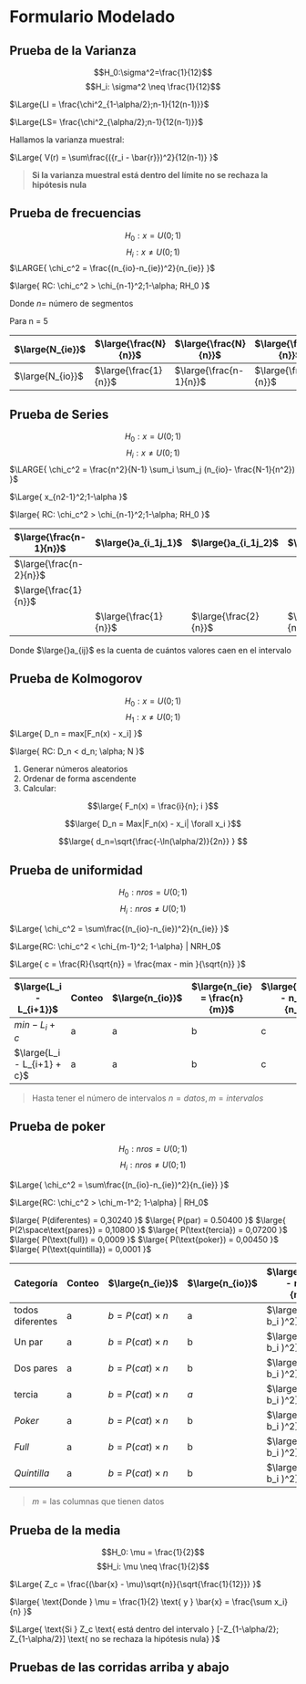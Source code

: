 # Formulario Modelado
## Prueba de la Varianza
$$H_0:\sigma^2=\frac{1}{12}$$
$$H_i: \sigma^2 \neq \frac{1}{12}$$


$\Large{LI = \frac{\chi^2_{1-\alpha/2};n-1}{12(n-1)}}$

$\Large{LS= \frac{\chi^2_{\alpha/2};n-1}{12(n-1)}}$

Hallamos la varianza muestral:

$\Large{
    V(r) = \sum\frac{({r_i - \bar{r}})^2}{12(n-1)}
}$

> **Si la varianza muestral está dentro del límite no se rechaza la hipótesis nula**
## Prueba de frecuencias
$$H_0: x = U(0;1) $$
$$H_i: x \neq U(0;1)$$
$\LARGE{
   \chi_c^2 = \frac{(n_{io}-n_{ie})^2}{n_{ie}} 
}$

$\large{
RC: \chi_c^2 > \chi_{n-1}^2;1-\alpha; RH_0
}$

Donde $n =$ número de segmentos

Para n = 5

|$\large{N_{ie}}$|$\large{\frac{N}{n}}$| $\large{\frac{N}{n}}$|$\large{\frac{N}{n}}$|
|---|---|---|---|
|$\large{N_{io}}$| $\large{\frac{1}{n}}$|$\large{\frac{n-1}{n}}$|$\large{\frac{n}{n}}$

## Prueba de Series
$$H_0: x = U(0;1) $$
$$H_i: x \neq U(0;1)$$
$\LARGE{
   \chi_c^2 = \frac{n^2}{N-1} \sum_i \sum_j (n_{io}- \frac{N-1}{n^2})
}$

$\Large{
    x_{n2-1}^2;1-\alpha
}$

$\large{
RC: \chi_c^2 > \chi_{n-1}^2;1-\alpha; RH_0
}$

|$\large{\frac{n-1}{n}}$|$\large{}a_{i_1j_1}$|$\large{}a_{i_1j_2}$|$\large{}a_{i_1j_3}$|
|----|---|---|---|
|$\large{\frac{n-2}{n}}$|
|$\large{\frac{1}{n}}$|
||$\large{\frac{1}{n}}$|$\large{\frac{2}{n}}$|$\large{\frac{n}{n}}$|

Donde $\large{}a_{ij}$ es la cuenta de cuántos valores caen en el intervalo

## Prueba de Kolmogorov
$$H_0: x = U(0;1)$$
$$H_1: x \neq U(0;1)$$
$\Large{
    D_n = max[F_n(x) - x_i]
}$

$\large{
    RC: D_n < d_n; \alpha; N
}$

1. Generar números aleatorios
2. Ordenar de forma ascendente
3. Calcular:

$$\large{
    F_n(x) = \frac{i}{n}; i 
}$$

$$\large{
    D_n = Max|F_n(x) - x_i| \forall x_i  
}$$

$$\large{
    d_n=\sqrt{\frac{-\ln(\alpha/2)}{2n}}
}
$$

## Prueba de uniformidad
$$H_0: nros = U(0;1)$$
$$H_i: nros \neq U(0;1)$$

$\Large{
    \chi_c^2 = \sum\frac{(n_{io}-n_{ie})^2}{n_{ie}}
}$

$\Large{RC: \chi_c^2 < \chi_{m-1}^2; 1-\alpha} | NRH_0$

$\Large{
    c = \frac{R}{\sqrt{n}} = \frac{max - min }{\sqrt{n}}
}$

|$\large{L_i - L_{i+1}}$|Conteo|$\large{n_{io}}$|$\large{n_{ie} = \frac{n}{m}}$|$\large{\frac{(n_{io} - n_{ie})^2}{n_{ie}}}$|
|---|---|---|---|---|
|$min - L_i + c$|a | a| b| c|
|$\large{L_i - L_{i+1} + c}$|a | a| b| c|

> Hasta tener el número de intervalos $n = datos, m = intervalos$

## Prueba de poker
$$H_0: nros = U(0;1)$$
$$H_i: nros \neq U(0;1)$$

$\Large{
    \chi_c^2 = \sum\frac{(n_{io}-n_{ie})^2}{n_{ie}}
}$

$\Large{RC: \chi_c^2 > \chi_m-1^2; 1-\alpha} | RH_0$

$\large{
    P(diferentes) = 0,30240
}$
$\large{
    P(par) = 0.50400
}$
$\large{
    P(2\space\text{pares}) = 0,10800 
}$
$\large{
    P(\text{tercia}) = 0,07200 
}$
$\large{
    P(\text{full}) = 0,0009
}$
$\large{
    P(\text{poker}) = 0,00450 
}$
$\large{
    P(\text{quintilla}) = 0,0001 
}$

|Categoría|Conteo|$\large{n_{ie}}$|$\large{n_{io}}$|$\large{\frac{(n_{io} - n_{ie})^2}{n_{ie}}}$|
|---|---|---|---|---|
|${\text{todos diferentes}}$|a |$b = P(cat) \times n$| a|$\large{\frac{(a_i - b_i )^2}{b_i}}$|
|${\text{Un par}}$|a | $b = P(cat) \times n$| b|$\large{\frac{(a_i - b_i )^2}{b_i}}$|
|${\text{Dos pares}}$|a | $b = P(cat) \times n$| b|$\large{\frac{(a_i - b_i )^2}{b_i}}$|
|${\text{tercia}}$|a | $b = P(cat) \times n$| $a$|$\large{\frac{(a_i - b_i )^2}{b_i}}$|
|$Poker$|a | $b = P(cat) \times n$| b|$\large{\frac{(a_i - b_i )^2}{b_i}}$|
|$Full$|a | $b = P(cat) \times n$| b|$\large{\frac{(a_i - b_i )^2}{b_i}}$|
|$Quintilla$|a | $b = P(cat) \times n$| b|$\large{\frac{(a_i - b_i )^2}{b_i}}$|

> $m = \text{las columnas que tienen datos}$

## Prueba de la media
$$H_0: \mu = \frac{1}{2}$$
$$H_i: \mu \neq \frac{1}{2}$$

$\Large{
    Z_c = \frac{(\bar{x} - \mu)\sqrt{n}}{\sqrt{\frac{1}{12}}}
}$

$\large{
    \text{Donde } \mu = \frac{1}{2} \text{ y } \bar{x} = \frac{\sum x_i}{n} 
}$

$\Large{
   \text{Si } Z_c \text{ está dentro del intervalo } [-Z_{1-\alpha/2}; Z_{1-\alpha/2}] \text{ no se rechaza la hipótesis nula}
}$
## Pruebas de las corridas arriba y abajo
